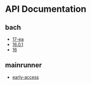 # API Documentation

## bach

- [17-ea](bach/17-ea)
- [16.0.1](bach/16.0.1)
- [16](bach/16)

## mainrunner

- [early-access](mainrunner/early-access)
